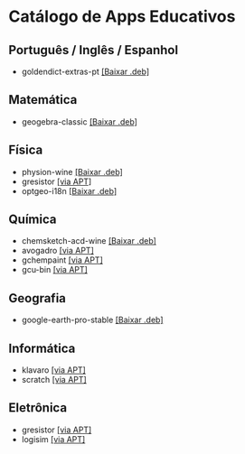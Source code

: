 # Catálogo de Apps Educativos

## Português / Inglês / Espanhol

- goldendict-extras-pt [[Baixar .deb]](https://drive.google.com/open?id=1N8ktxI-fDYLJ8y5amEIvOqcM99Vdhd3T)

## Matemática

- geogebra-classic [[Baixar .deb]](http://www.geogebra.org/download/deb.php?arch=amd64&ver=6)

## Física

- physion-wine [[Baixar .deb]](https://drive.google.com/open?id=1tBvGp5P2GGG54OiKGMruszEeYCG9OJZm)
- gresistor <a href="apt:gresistor">\[via APT\]</a>
- optgeo-i18n [[Baixar .deb]](https://drive.google.com/open?id=1qRAOpUfNCXr438gIl-pQK-W_NY3-4XQ9)

## Química

- chemsketch-acd-wine [[Baixar .deb]](https://drive.google.com/open?id=1nNIi2easdlaVv1ZX7pDRj4KCkyEptzKl)
- avogadro <a href="apt:avogadro">\[via APT\]</a>
- gchempaint <a href="apt:gchempaint">\[via APT\]</a>
- gcu-bin <a href="apt:gcu-bin">\[via APT\]</a>

## Geografia

- google-earth-pro-stable [[Baixar .deb]](http://dl.google.com/dl/earth/client/current/google-earth-pro-stable_current_amd64.deb)

## Informática

- klavaro <a href="apt:klavaro">\[via APT\]</a>
- scratch <a href="apt:scratch">\[via APT\]</a>

## Eletrônica

- gresistor <a href="apt:gresistor">\[via APT\]</a>
- logisim <a href="apt:logisim">\[via APT\]</a>
